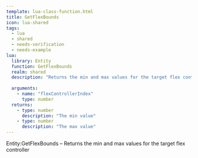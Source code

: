 ```yaml
---
template: lua-class-function.html
title: GetFlexBounds
icon: lua-shared
tags:
  - lua
  - shared
  - needs-verification
  - needs-example
lua:
  library: Entity
  function: GetFlexBounds
  realm: shared
  description: "Returns the min and max values for the target flex controller"
  
  arguments:
    - name: "flexControllerIndex"
      type: number
  returns:
    - type: number
      description: "The min value"
    - type: number
      description: "The max value"
---
```


<div class="lua__search__keywords">
Entity:GetFlexBounds &#x2013; Returns the min and max values for the target flex controller
</div>
